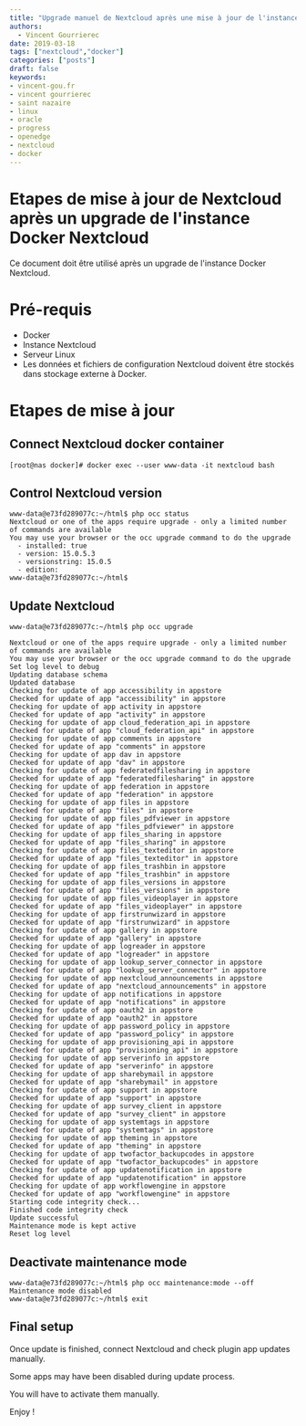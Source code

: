 ```yaml
---
title: "Upgrade manuel de Nextcloud après une mise à jour de l'instance Nextcloud sous Docker"
authors:
  - Vincent Gourrierec
date: 2019-03-18
tags: ["nextcloud","docker"]
categories: ["posts"]
draft: false
keywords:
- vincent-gou.fr
- vincent gourrierec
- saint nazaire
- linux
- oracle
- progress
- openedge
- nextcloud
- docker
---
```


# Etapes de mise à jour de Nextcloud après un upgrade de l'instance Docker Nextcloud

Ce document doit être utilisé après un upgrade de l'instance Docker Nextcloud.

# Pré-requis
* Docker
* Instance Nextcloud
* Serveur Linux
* Les données et fichiers de configuration Nextcloud doivent être stockés dans stockage externe à Docker.

# Etapes de mise à jour

## Connect Nextcloud docker container

    [root@nas docker]# docker exec --user www-data -it nextcloud bash


## Control Nextcloud version

```
www-data@e73fd289077c:~/html$ php occ status
Nextcloud or one of the apps require upgrade - only a limited number of commands are available
You may use your browser or the occ upgrade command to do the upgrade
  - installed: true
  - version: 15.0.5.3
  - versionstring: 15.0.5
  - edition:
www-data@e73fd289077c:~/html$
```

## Update Nextcloud

    www-data@e73fd289077c:~/html$ php occ upgrade

```
Nextcloud or one of the apps require upgrade - only a limited number of commands are available
You may use your browser or the occ upgrade command to do the upgrade
Set log level to debug
Updating database schema
Updated database
Checking for update of app accessibility in appstore
Checked for update of app "accessibility" in appstore
Checking for update of app activity in appstore
Checked for update of app "activity" in appstore
Checking for update of app cloud_federation_api in appstore
Checked for update of app "cloud_federation_api" in appstore
Checking for update of app comments in appstore
Checked for update of app "comments" in appstore
Checking for update of app dav in appstore
Checked for update of app "dav" in appstore
Checking for update of app federatedfilesharing in appstore
Checked for update of app "federatedfilesharing" in appstore
Checking for update of app federation in appstore
Checked for update of app "federation" in appstore
Checking for update of app files in appstore
Checked for update of app "files" in appstore
Checking for update of app files_pdfviewer in appstore
Checked for update of app "files_pdfviewer" in appstore
Checking for update of app files_sharing in appstore
Checked for update of app "files_sharing" in appstore
Checking for update of app files_texteditor in appstore
Checked for update of app "files_texteditor" in appstore
Checking for update of app files_trashbin in appstore
Checked for update of app "files_trashbin" in appstore
Checking for update of app files_versions in appstore
Checked for update of app "files_versions" in appstore
Checking for update of app files_videoplayer in appstore
Checked for update of app "files_videoplayer" in appstore
Checking for update of app firstrunwizard in appstore
Checked for update of app "firstrunwizard" in appstore
Checking for update of app gallery in appstore
Checked for update of app "gallery" in appstore
Checking for update of app logreader in appstore
Checked for update of app "logreader" in appstore
Checking for update of app lookup_server_connector in appstore
Checked for update of app "lookup_server_connector" in appstore
Checking for update of app nextcloud_announcements in appstore
Checked for update of app "nextcloud_announcements" in appstore
Checking for update of app notifications in appstore
Checked for update of app "notifications" in appstore
Checking for update of app oauth2 in appstore
Checked for update of app "oauth2" in appstore
Checking for update of app password_policy in appstore
Checked for update of app "password_policy" in appstore
Checking for update of app provisioning_api in appstore
Checked for update of app "provisioning_api" in appstore
Checking for update of app serverinfo in appstore
Checked for update of app "serverinfo" in appstore
Checking for update of app sharebymail in appstore
Checked for update of app "sharebymail" in appstore
Checking for update of app support in appstore
Checked for update of app "support" in appstore
Checking for update of app survey_client in appstore
Checked for update of app "survey_client" in appstore
Checking for update of app systemtags in appstore
Checked for update of app "systemtags" in appstore
Checking for update of app theming in appstore
Checked for update of app "theming" in appstore
Checking for update of app twofactor_backupcodes in appstore
Checked for update of app "twofactor_backupcodes" in appstore
Checking for update of app updatenotification in appstore
Checked for update of app "updatenotification" in appstore
Checking for update of app workflowengine in appstore
Checked for update of app "workflowengine" in appstore
Starting code integrity check...
Finished code integrity check
Update successful
Maintenance mode is kept active
Reset log level

```

## Deactivate maintenance mode

```
www-data@e73fd289077c:~/html$ php occ maintenance:mode --off
Maintenance mode disabled
www-data@e73fd289077c:~/html$ exit
```

## Final setup

Once update is finished, connect Nextcloud and check plugin app updates manually.

Some apps may have been disabled during update process.

You will have to activate them manually.

Enjoy !

